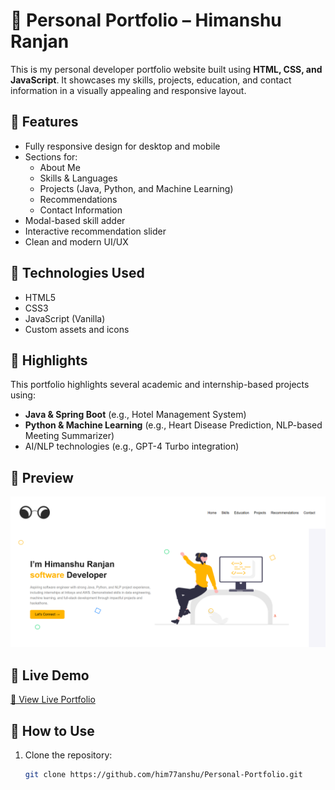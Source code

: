 # 💼 Personal Portfolio – Himanshu Ranjan

This is my personal developer portfolio website built using **HTML, CSS, and JavaScript**. It showcases my skills, projects, education, and contact information in a visually appealing and responsive layout.

## 🌟 Features

- Fully responsive design for desktop and mobile
- Sections for:
  - About Me
  - Skills & Languages
  - Projects (Java, Python, and Machine Learning)
  - Recommendations
  - Contact Information
- Modal-based skill adder
- Interactive recommendation slider
- Clean and modern UI/UX

## 🚀 Technologies Used

- HTML5
- CSS3
- JavaScript (Vanilla)
- Custom assets and icons

## 🧠 Highlights

This portfolio highlights several academic and internship-based projects using:
- **Java & Spring Boot** (e.g., Hotel Management System)
- **Python & Machine Learning** (e.g., Heart Disease Prediction, NLP-based Meeting Summarizer)
- AI/NLP technologies (e.g., GPT-4 Turbo integration)

## 📸 Preview

![Portfolio Screenshot](assets/preview.png)  


## 🔗 Live Demo

[🔗 View Live Portfolio](https:/him77anshu.github.io/Personal-Portfolio)  


## 📁 How to Use

1. Clone the repository:

   ```bash
   git clone https://github.com/him77anshu/Personal-Portfolio.git
